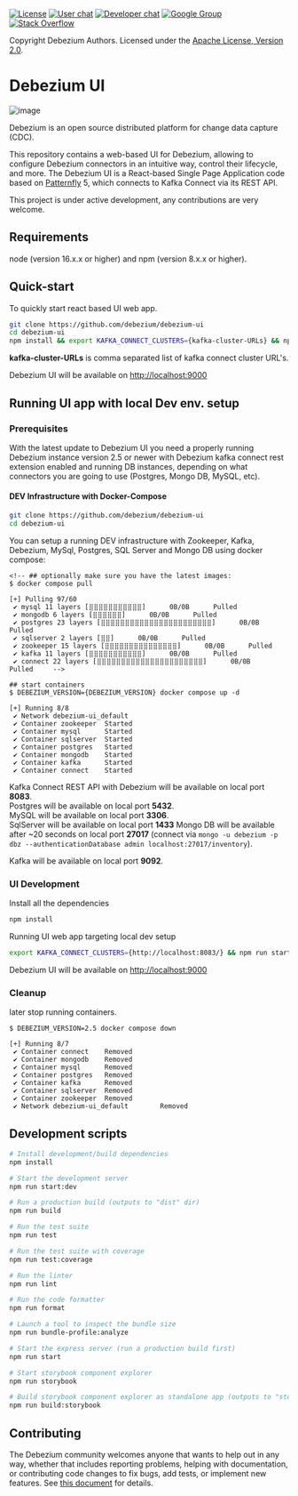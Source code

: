 [![License](http://img.shields.io/:license-apache%202.0-brightgreen.svg)](http://www.apache.org/licenses/LICENSE-2.0.html)
[![User chat](https://img.shields.io/badge/chat-users-brightgreen.svg)](https://debezium.zulipchat.com/#narrow/stream/302529-users)
[![Developer chat](https://img.shields.io/badge/chat-devs-brightgreen.svg)](https://debezium.zulipchat.com/#narrow/stream/302533-dev)
[![Google Group](https://img.shields.io/:mailing%20list-debezium-brightgreen.svg)](https://groups.google.com/forum/#!forum/debezium)
[![Stack Overflow](http://img.shields.io/:stack%20overflow-debezium-brightgreen.svg)](http://stackoverflow.com/questions/tagged/debezium)

Copyright Debezium Authors.
Licensed under the [Apache License, Version 2.0](http://www.apache.org/licenses/LICENSE-2.0).

# Debezium UI

![image](https://github.com/debezium/debezium-ui/assets/8264372/fe5be39f-33dd-45de-a7c6-fcb8b91207b3)


Debezium is an open source distributed platform for change data capture (CDC).

This repository contains a web-based UI for Debezium, allowing to configure Debezium connectors in an intuitive way, control their lifecycle, and more.
The Debezium UI is a React-based Single Page Application code based on [Patternfly](https://www.patternfly.org/) 5, which connects to Kafka Connect via its REST API.

This project is under active development, any contributions are very welcome.

## Requirements
node (version 16.x.x or higher) and npm (version 8.x.x or higher).

## Quick-start

To quickly start react based UI web app. 

```bash
git clone https://github.com/debezium/debezium-ui
cd debezium-ui
npm install && export KAFKA_CONNECT_CLUSTERS={kafka-cluster-URLs} && npm run start:dev
```

**kafka-cluster-URLs** is comma separated list of kafka connect cluster URL's.

Debezium UI will be available on [http://localhost:9000](http://localhost:9000)  

## Running UI app with local Dev env. setup

### Prerequisites

With the latest update to Debezium UI you need a properly running Debezium instance version 2.5 or newer with Debezium kafka connect rest extension enabled and running DB instances, depending on what connectors you are going to use (Postgres, Mongo DB, MySQL, etc).

#### DEV Infrastructure with Docker-Compose

```bash
git clone https://github.com/debezium/debezium-ui
cd debezium-ui
```

You can setup a running DEV infrastructure with Zookeeper, Kafka, Debezium, MySql, Postgres, SQL Server and
Mongo DB using docker compose:

```
<!-- ## optionally make sure you have the latest images:
$ docker compose pull

[+] Pulling 97/60
 ✔ mysql 11 layers [⣿⣿⣿⣿⣿⣿⣿⣿⣿⣿⣿]      0B/0B      Pulled
 ✔ mongodb 6 layers [⣿⣿⣿⣿⣿⣿]      0B/0B      Pulled
 ✔ postgres 23 layers [⣿⣿⣿⣿⣿⣿⣿⣿⣿⣿⣿⣿⣿⣿⣿⣿⣿⣿⣿⣿⣿⣿⣿]      0B/0B      Pulled
 ✔ sqlserver 2 layers [⣿⣿]      0B/0B      Pulled
 ✔ zookeeper 15 layers [⣿⣿⣿⣿⣿⣿⣿⣿⣿⣿⣿⣿⣿⣿⣿]      0B/0B      Pulled
 ✔ kafka 11 layers [⣿⣿⣿⣿⣿⣿⣿⣿⣿⣿⣿]      0B/0B      Pulled
 ✔ connect 22 layers [⣿⣿⣿⣿⣿⣿⣿⣿⣿⣿⣿⣿⣿⣿⣿⣿⣿⣿⣿⣿⣿⣿]      0B/0B      Pulled     -->

## start containers
$ DEBEZIUM_VERSION={DEBEZIUM_VERSION} docker compose up -d

[+] Running 8/8
 ✔ Network debezium-ui_default
 ✔ Container zookeeper  Started
 ✔ Container mysql      Started
 ✔ Container sqlserver  Started
 ✔ Container postgres   Started
 ✔ Container mongodb    Started
 ✔ Container kafka      Started
 ✔ Container connect    Started

```
    
Kafka Connect REST API with Debezium will be available on local port **8083**.   
Postgres will be available on local port **5432**.  
MySQL will be available on local port **3306**.  
SqlServer will be available on local port **1433**
Mongo DB will be available after ~20 seconds on local port **27017** (connect via `mongo -u debezium -p dbz --authenticationDatabase admin localhost:27017/inventory`).

Kafka will be available on local port **9092**.  

### UI Development

Install all the dependencies
```bash
npm install
```

Running UI web app targeting local dev setup 
```bash
export KAFKA_CONNECT_CLUSTERS={http://localhost:8083/} && npm run start:dev
```

Debezium UI will be available on [http://localhost:9000](http://localhost:9000)  

### Cleanup

later stop running containers.

```
$ DEBEZIUM_VERSION=2.5 docker compose down

[+] Running 8/7
 ✔ Container connect    Removed
 ✔ Container mongodb    Removed
 ✔ Container mysql      Removed
 ✔ Container postgres   Removed
 ✔ Container kafka      Removed
 ✔ Container sqlserver  Removed
 ✔ Container zookeeper  Removed
 ✔ Network debezium-ui_default        Removed

```

## Development scripts
```sh
# Install development/build dependencies
npm install

# Start the development server
npm run start:dev

# Run a production build (outputs to "dist" dir)
npm run build

# Run the test suite
npm run test

# Run the test suite with coverage
npm run test:coverage

# Run the linter
npm run lint

# Run the code formatter
npm run format

# Launch a tool to inspect the bundle size
npm run bundle-profile:analyze

# Start the express server (run a production build first)
npm run start

# Start storybook component explorer
npm run storybook

# Build storybook component explorer as standalone app (outputs to "storybook-static" dir)
npm run build:storybook
```

## Contributing

The Debezium community welcomes anyone that wants to help out in any way, whether that includes
reporting problems, helping with documentation, or contributing code changes to fix bugs, add tests,
or implement new features.
See [this document](https://github.com/debezium/debezium/blob/main/CONTRIBUTE.md) for details.